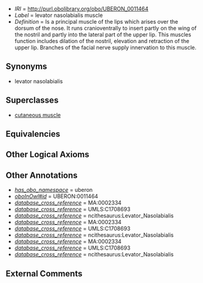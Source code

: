  * *IRI* = http://purl.obolibrary.org/obo/UBERON_0011464
 * *Label* = levator nasolabialis muscle
 * *Definition* = Is a principal muscle of the lips which arises over the dorsum of the nose. It runs cranioventrally to insert partly on the wing of the nostril and partly into the lateral part of the upper lip. This muscles function includes dilation of the nostril, elevation and retraction of the upper lip. Branches of the facial nerve supply innervation to this muscle.

## Synonyms

 * levator nasolabialis

## Superclasses

 * [cutaneous muscle](../../UBERON/21/UBERON_0006821.md)

## Equivalencies


## Other Logical Axioms


## Other Annotations

 * *[has_obo_namespace](../../ce/oboInOwl#hasOBONamespace.md)* = uberon
 * *[oboInOwl#id](../../id/oboInOwl#id.md)* = UBERON:0011464
 * *[database_cross_reference](../../ef/oboInOwl#hasDbXref.md)* = MA:0002334
 * *[database_cross_reference](../../ef/oboInOwl#hasDbXref.md)* = UMLS:C1708693
 * *[database_cross_reference](../../ef/oboInOwl#hasDbXref.md)* = ncithesaurus:Levator_Nasolabialis
 * *[database_cross_reference](../../ef/oboInOwl#hasDbXref.md)* = MA:0002334
 * *[database_cross_reference](../../ef/oboInOwl#hasDbXref.md)* = UMLS:C1708693
 * *[database_cross_reference](../../ef/oboInOwl#hasDbXref.md)* = ncithesaurus:Levator_Nasolabialis
 * *[database_cross_reference](../../ef/oboInOwl#hasDbXref.md)* = MA:0002334
 * *[database_cross_reference](../../ef/oboInOwl#hasDbXref.md)* = UMLS:C1708693
 * *[database_cross_reference](../../ef/oboInOwl#hasDbXref.md)* = ncithesaurus:Levator_Nasolabialis

## External Comments

